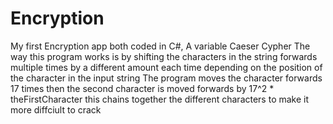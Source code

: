 # Encryption
My first Encryption app both coded in C#, A variable Caeser Cypher
The way this program works is by shifting the characters in the string forwards multiple times by a different amount each time depending on the position of the character in the input string
The program moves the character forwards 17 times then the second character is moved forwards by 17^2 * theFirstCharacter this chains together the different
characters to make it more diffciult to crack

